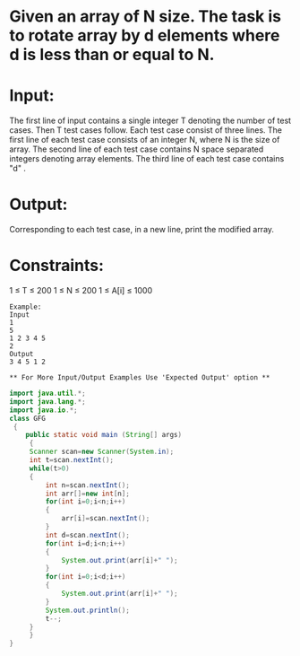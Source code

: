 # Given an array of N size. The task is to rotate array by d elements where d is less than or equal to N.

# Input:
The first line of input contains a single integer T denoting the number of test cases. 
Then T test cases follow. Each test case consist of three lines. The first line of each test case consists of an integer N, where N is the size of array.
The second line of each test case contains N space separated integers denoting array elements. The third line of each test case contains "d" .

# Output:
Corresponding to each test case, in a new line, print the modified array.

# Constraints:
1 ≤ T ≤ 200
1 ≤ N ≤ 200
1 ≤ A[i] ≤ 1000
```
Example:
Input
1
5
1 2 3 4 5
2
Output
3 4 5 1 2

** For More Input/Output Examples Use 'Expected Output' option **
```

``` java
import java.util.*;
import java.lang.*;
import java.io.*;
class GFG
 {
	public static void main (String[] args)
	 {
	 Scanner scan=new Scanner(System.in);
	 int t=scan.nextInt();
	 while(t>0)
	 {
	     int n=scan.nextInt();
	     int arr[]=new int[n];
	     for(int i=0;i<n;i++)
	     {
	         arr[i]=scan.nextInt();
	     }
	     int d=scan.nextInt();
	     for(int i=d;i<n;i++)
	     {
	         System.out.print(arr[i]+" ");
	     }
	     for(int i=0;i<d;i++)
	     {
	         System.out.print(arr[i]+" ");
	     }
	     System.out.println();
	     t--;
	 }
	 }
}
```
